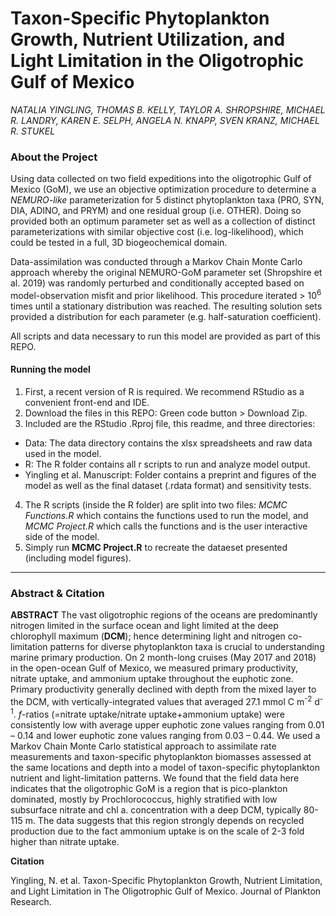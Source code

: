 # Taxon-Specific Phytoplankton Growth, Nutrient Utilization, and Light Limitation in the Oligotrophic Gulf of Mexico
*NATALIA YINGLING, THOMAS B. KELLY, TAYLOR A. SHROPSHIRE, MICHAEL R. LANDRY, KAREN E. SELPH, ANGELA N. KNAPP, SVEN KRANZ, MICHAEL R. STUKEL*
### About the Project

Using data collected on two field expeditions into the oligotrophic Gulf of Mexico (GoM), we use an objective optimization procedure to determine a *NEMURO-like* parameterization for 5 distinct phytoplankton taxa (PRO, SYN, DIA, ADINO, and PRYM) and one residual group (i.e. OTHER). Doing so provided both an optimum parameter set as well as a collection of distinct parameterizations with similar objective cost (i.e. log-likelihood), which could be tested in a full, 3D biogeochemical domain.

Data-assimilation was conducted through a Markov Chain Monte Carlo approach whereby the original NEMURO-GoM parameter set (Shropshire et al. 2019) was randomly perturbed and conditionally accepted based on model-observation misfit and prior likelihood. This procedure iterated > 10<sup>6</sup> times until a stationary distribution was reached. The resulting solution sets provided a distribution for each parameter (e.g. half-saturation coefficient).

All scripts and data necessary to run this model are provided as part of this REPO.

#### Running the model
1. First, a recent version of R is required. We recommend RStudio as a convenient front-end and IDE.
2. Download the files in this REPO: Green code button > Download Zip.
3. Included are the RStudio .Rproj file, this readme, and three directories:
 *  Data: The data directory contains the xlsx spreadsheets and raw data used in the model.
 * R: The R folder contains all r scripts to run and analyze model output.
 * Yingling et al. Manuscript: Folder contains a preprint and figures of the model as well as the final dataset (.rdata format) and sensitivity tests.
4. The R scripts (inside the R folder) are split into two files: *MCMC Functions.R* which contains the functions used to run the model, and *MCMC Project.R* which calls the functions and is the user interactive side of the model.
5. Simply run **MCMC Project.R** to recreate the dataeset presented (including model figures).


<hr />

### Abstract & Citation

__ABSTRACT__
The vast oligotrophic regions of the oceans are predominantly nitrogen limited in the surface ocean and light limited at the deep chlorophyll maximum (**DCM**); hence determining light and nitrogen co-limitation patterns for diverse phytoplankton taxa is crucial to understanding marine primary production. On 2 month-long cruises (May 2017 and 2018) in the open-ocean Gulf of Mexico, we measured primary productivity, nitrate uptake, and ammonium uptake throughout the euphotic zone. Primary productivity generally declined with depth from the mixed layer to the DCM, with vertically-integrated values that averaged 27.1 mmol C m<sup>-2</sup> d<sup>-1</sup>.  *f*-ratios (=nitrate uptake/nitrate uptake+ammonium uptake) were consistently low with average upper euphotic zone values ranging from 0.01 – 0.14 and lower euphotic zone values ranging from 0.03 – 0.44.  We used a Markov Chain Monte Carlo statistical approach to assimilate rate measurements and taxon-specific phytoplankton biomasses assessed at the same locations and depth into a model of taxon-specific phytoplankton nutrient and light-limitation patterns. We found that the field data here indicates that the oligotrophic GoM is a region that is pico-plankton dominated, mostly by Prochlorococcus, highly stratified with low subsurface nitrate and chl a. concentration with a deep DCM, typically 80-115 m. The data suggests that this region strongly depends on recycled production due to the fact ammonium uptake is on the scale of 2-3 fold higher than nitrate uptake.

__Citation__

Yingling, N. et al. Taxon-Specific Phytoplankton Growth, Nutrient Limitation, and Light Limitation in The Oligotrophic Gulf of Mexico. Journal of Plankton Research.
